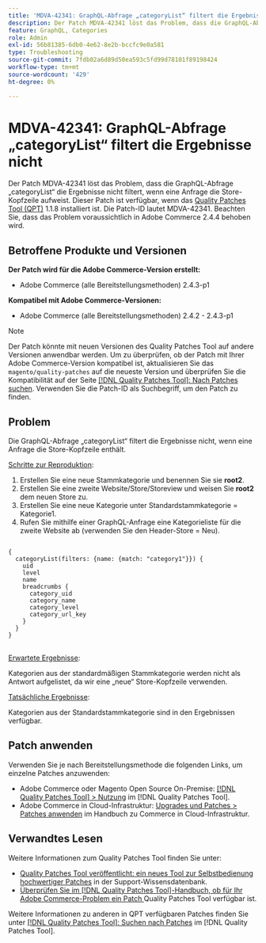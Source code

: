 ```yaml
---
title: 'MDVA-42341: GraphQL-Abfrage „categoryList“ filtert die Ergebnisse nicht'
description: Der Patch MDVA-42341 löst das Problem, dass die GraphQL-Abfrage „categoryList“ die Ergebnisse nicht filtert, wenn eine Anfrage die Store-Kopfzeile aufweist. Dieser Patch ist verfügbar, wenn das [Quality Patches Tool (QPT)](https://experienceleague.adobe.com/de/docs/commerce-operations/tools/quality-patches-tool/quality-patches-tool-to-self-serve-quality-patches) 1.1.8 installiert ist. Die Patch-ID lautet MDVA-42341. Beachten Sie, dass das Problem voraussichtlich in Adobe Commerce 2.4.4 behoben wird.
feature: GraphQL, Categories
role: Admin
exl-id: 56b81385-6db0-4e62-8e2b-bccfc9e0a581
type: Troubleshooting
source-git-commit: 7fdb02a6d89d50ea593c5fd99d78101f89198424
workflow-type: tm+mt
source-wordcount: '429'
ht-degree: 0%

---
```


# MDVA-42341: GraphQL-Abfrage „categoryList“ filtert die Ergebnisse nicht

Der Patch MDVA-42341 löst das Problem, dass die GraphQL-Abfrage „categoryList“ die Ergebnisse nicht filtert, wenn eine Anfrage die Store-Kopfzeile aufweist. Dieser Patch ist verfügbar, wenn das [Quality Patches Tool (QPT)](https://experienceleague.adobe.com/de/docs/commerce-operations/tools/quality-patches-tool/quality-patches-tool-to-self-serve-quality-patches) 1.1.8 installiert ist. Die Patch-ID lautet MDVA-42341. Beachten Sie, dass das Problem voraussichtlich in Adobe Commerce 2.4.4 behoben wird.

## Betroffene Produkte und Versionen

**Der Patch wird für die Adobe Commerce-Version erstellt:**

* Adobe Commerce (alle Bereitstellungsmethoden) 2.4.3-p1

**Kompatibel mit Adobe Commerce-Versionen:**

* Adobe Commerce (alle Bereitstellungsmethoden) 2.4.2 - 2.4.3-p1

>[!NOTE]
>
>Der Patch könnte mit neuen Versionen des Quality Patches Tool auf andere Versionen anwendbar werden. Um zu überprüfen, ob der Patch mit Ihrer Adobe Commerce-Version kompatibel ist, aktualisieren Sie das `magento/quality-patches` auf die neueste Version und überprüfen Sie die Kompatibilität auf der Seite [[!DNL Quality Patches Tool]: Nach Patches suchen](https://experienceleague.adobe.com/de/docs/commerce-operations/tools/quality-patches-tool/quality-patches-tool-to-self-serve-quality-patches). Verwenden Sie die Patch-ID als Suchbegriff, um den Patch zu finden.

## Problem

Die GraphQL-Abfrage „categoryList“ filtert die Ergebnisse nicht, wenn eine Anfrage die Store-Kopfzeile enthält.

<u>Schritte zur Reproduktion</u>:

1. Erstellen Sie eine neue Stammkategorie und benennen Sie sie **root2**.
1. Erstellen Sie eine zweite Website/Store/Storeview und weisen Sie **root2** dem neuen Store zu.
1. Erstellen Sie eine neue Kategorie unter Standardstammkategorie = Kategorie1.
1. Rufen Sie mithilfe einer GraphQL-Anfrage eine Kategorieliste für die zweite Website ab (verwenden Sie den Header-Store = Neu).

<pre>
<code class="language-graphql">
&lbrace;
  categoryList(filters: {name: {match: "category1"}}) &lbrace;
    uid
    level
    name
    breadcrumbs &lbrace;
      category_uid
      category_name
      category_level
      category_url_key
    &rbrace;
  &rbrace;
&rbrace;
</code>
</pre>

<u>Erwartete Ergebnisse</u>:

Kategorien aus der standardmäßigen Stammkategorie werden nicht als Antwort aufgelistet, da wir eine „neue“ Store-Kopfzeile verwenden.

<u>Tatsächliche Ergebnisse</u>:

Kategorien aus der Standardstammkategorie sind in den Ergebnissen verfügbar.

## Patch anwenden

Verwenden Sie je nach Bereitstellungsmethode die folgenden Links, um einzelne Patches anzuwenden:

* Adobe Commerce oder Magento Open Source On-Premise: [[!DNL Quality Patches Tool] > Nutzung](/help/tools/quality-patches-tool/usage.md) im [!DNL Quality Patches Tool].
* Adobe Commerce in Cloud-Infrastruktur: [Upgrades und Patches > Patches anwenden](https://experienceleague.adobe.com/docs/commerce-cloud-service/user-guide/develop/upgrade/apply-patches.html?lang=de) im Handbuch zu Commerce in Cloud-Infrastruktur.

## Verwandtes Lesen

Weitere Informationen zum Quality Patches Tool finden Sie unter:

* [Quality Patches Tool veröffentlicht: ein neues Tool zur Selbstbedienung hochwertiger Patches](https://experienceleague.adobe.com/de/docs/commerce-operations/tools/quality-patches-tool/quality-patches-tool-to-self-serve-quality-patches) in der Support-Wissensdatenbank.
* [Überprüfen Sie im [!DNL Quality Patches Tool]-Handbuch, ob für Ihr Adobe Commerce-Problem ein Patch ](/help/tools/quality-patches-tool/patches-available-in-qpt/check-patch-for-magento-issue-with-magento-quality-patches.md) Quality Patches Tool verfügbar ist.

Weitere Informationen zu anderen in QPT verfügbaren Patches finden Sie unter [[!DNL Quality Patches Tool]: Suchen nach Patches](https://experienceleague.adobe.com/tools/commerce-quality-patches/index.html?lang=de) im [!DNL Quality Patches Tool].
